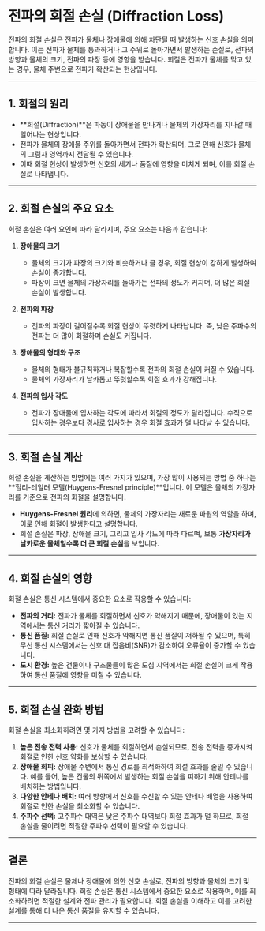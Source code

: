 # 전파의 회절 손실 (Diffraction Loss)

전파의 회절 손실은 전파가 물체나 장애물에 의해 차단될 때 발생하는 신호 손실을 의미합니다. 이는 전파가 물체를 통과하거나 그 주위로 돌아가면서 발생하는 손실로, 전파의 방향과 물체의 크기, 전파의 파장 등에 영향을 받습니다. 회절은 전파가 물체를 막고 있는 경우, 물체 주변으로 전파가 확산되는 현상입니다.

---

## 1. 회절의 원리

- **회절(Diffraction)**은 파동이 장애물을 만나거나 물체의 가장자리를 지나갈 때 일어나는 현상입니다.
- 전파가 물체의 장애물 주위를 돌아가면서 전파가 확산되며, 그로 인해 신호가 물체의 그림자 영역까지 전달될 수 있습니다.
- 이때 회절 현상이 발생하면 신호의 세기나 품질에 영향을 미치게 되며, 이를 회절 손실로 나타냅니다.

---

## 2. 회절 손실의 주요 요소

회절 손실은 여러 요인에 따라 달라지며, 주요 요소는 다음과 같습니다:

1. **장애물의 크기**  
   - 물체의 크기가 파장의 크기와 비슷하거나 클 경우, 회절 현상이 강하게 발생하여 손실이 증가합니다.
   - 파장이 크면 물체의 가장자리를 돌아가는 전파의 정도가 커지며, 더 많은 회절 손실이 발생합니다.

2. **전파의 파장**  
   - 전파의 파장이 길어질수록 회절 현상이 뚜렷하게 나타납니다. 즉, 낮은 주파수의 전파는 더 많이 회절하며 손실도 커집니다.

3. **장애물의 형태와 구조**  
   - 물체의 형태가 불규칙하거나 복잡할수록 전파의 회절 손실이 커질 수 있습니다.
   - 물체의 가장자리가 날카롭고 뚜렷할수록 회절 효과가 강해집니다.

4. **전파의 입사 각도**  
   - 전파가 장애물에 입사하는 각도에 따라서 회절의 정도가 달라집니다. 수직으로 입사하는 경우보다 경사로 입사하는 경우 회절 효과가 덜 나타날 수 있습니다.

---

## 3. 회절 손실 계산

회절 손실을 계산하는 방법에는 여러 가지가 있으며, 가장 많이 사용되는 방법 중 하나는 **헐리-테일러 모델(Huygens-Fresnel principle)**입니다. 이 모델은 물체의 가장자리를 기준으로 전파의 회절을 설명합니다.

- **Huygens-Fresnel 원리**에 의하면, 물체의 가장자리는 새로운 파원의 역할을 하며, 이로 인해 회절이 발생한다고 설명합니다.
- 회절 손실은 파장, 장애물 크기, 그리고 입사 각도에 따라 다르며, 보통 **가장자리가 날카로운 물체일수록 더 큰 회절 손실**을 보입니다.

---

## 4. 회절 손실의 영향

회절 손실은 통신 시스템에서 중요한 요소로 작용할 수 있습니다:

- **전파의 거리:** 전파가 물체를 회절하면서 신호가 약해지기 때문에, 장애물이 있는 지역에서는 통신 거리가 짧아질 수 있습니다.
- **통신 품질:** 회절 손실로 인해 신호가 약해지면 통신 품질이 저하될 수 있으며, 특히 무선 통신 시스템에서는 신호 대 잡음비(SNR)가 감소하여 오류율이 증가할 수 있습니다.
- **도시 환경:** 높은 건물이나 구조물들이 많은 도심 지역에서는 회절 손실이 크게 작용하여 통신 품질에 영향을 미칠 수 있습니다.

---

## 5. 회절 손실 완화 방법

회절 손실을 최소화하려면 몇 가지 방법을 고려할 수 있습니다:

1. **높은 전송 전력 사용:** 신호가 물체를 회절하면서 손실되므로, 전송 전력을 증가시켜 회절로 인한 신호 약화를 보상할 수 있습니다.
2. **장애물 회피:** 장애물 주변에서 통신 경로를 최적화하여 회절 효과를 줄일 수 있습니다. 예를 들어, 높은 건물의 뒤쪽에서 발생하는 회절 손실을 피하기 위해 안테나를 배치하는 방법입니다.
3. **다양한 안테나 배치:** 여러 방향에서 신호를 수신할 수 있는 안테나 배열을 사용하여 회절로 인한 손실을 최소화할 수 있습니다.
4. **주파수 선택:** 고주파수 대역은 낮은 주파수 대역보다 회절 효과가 덜 하므로, 회절 손실을 줄이려면 적절한 주파수 선택이 필요할 수 있습니다.

---

## 결론

전파의 회절 손실은 물체나 장애물에 의한 신호 손실로, 전파의 방향과 물체의 크기 및 형태에 따라 달라집니다. 회절 손실은 통신 시스템에서 중요한 요소로 작용하며, 이를 최소화하려면 적절한 설계와 전파 관리가 필요합니다. 회절 손실을 이해하고 이를 고려한 설계를 통해 더 나은 통신 품질을 유지할 수 있습니다.

---
